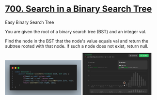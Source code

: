 # [700. Search in a Binary Search Tree](https://leetcode.com/problems/search-in-a-binary-search-tree/)

Easy Binary Search Tree

You are given the root of a binary search tree (BST) and an integer val.

Find the node in the BST that the node's value equals val and return the subtree rooted with that node. If such a node does not exist, return null.
</div>
    <img style="width: 50%" src="image.png" alt="result" title="result" />
    <img style="width: 45%" src="result.png" alt="result" title="result" />
</div>